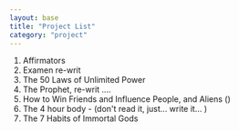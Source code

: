 ```yaml
---
layout: base
title: "Project List"
category: "project"
---
```

1. Affirmators
2. Examen re-writ
3. The 50 Laws of Unlimited Power
4. The Prophet, re-writ
....
4. How to Win Friends and Influence People, and Aliens ()
5. The 4 hour body - (don't read it, just... write it... )
6. The 7 Habits of Immortal Gods 